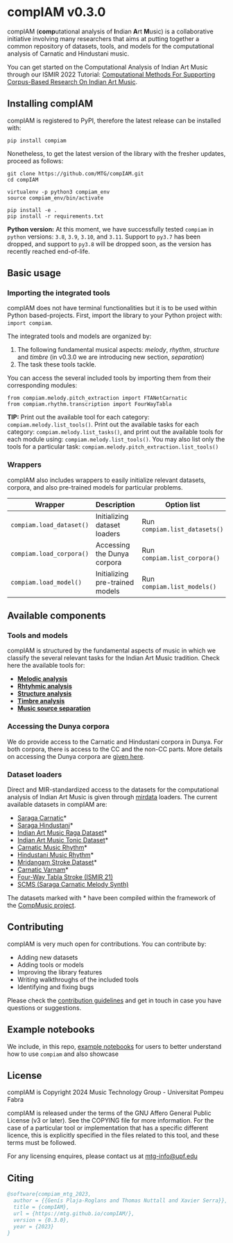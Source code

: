 # compIAM v0.3.0
compIAM (**comp**utational analysis of **I**ndian **A**rt **M**usic) is a collaborative initiative involving many researchers that aims at putting together a common repository of datasets, tools, and models for the computational analysis of Carnatic and Hindustani music. 

You can get started on the Computational Analysis of Indian Art Music through our ISMIR 2022 Tutorial: [Computational Methods For Supporting Corpus-Based Research On Indian Art Music](https://mtg.github.io/IAM-tutorial-ismir22/landing.html).


## Installing compIAM
compIAM is registered to PyPI, therefore the latest release can be installed with:
```
pip install compiam
```

Nonetheless, to get the latest version of the library with the fresher updates, proceed as follows:
```
git clone https://github.com/MTG/compIAM.git
cd compIAM

virtualenv -p python3 compiam_env
source compiam_env/bin/activate

pip install -e .
pip install -r requirements.txt
```

**Python version:** At this moment, we have successfully tested ``compiam`` in ``python`` versions: ``3.8``, ``3.9``, ``3.10``, and ``3.11``. Support to ``py3.7`` has been dropped, and support to ``py3.8`` will be dropped soon, as the version has recently reached end-of-life.


## Basic usage
### Importing the integrated tools
compIAM does not have terminal functionalities but it is to be used within Python based-projects. First, import the library to your Python project with: ``import compiam``.

The integrated tools and models are organized by:
1) The following fundamental musical aspects: *melody*, *rhythm*, *structure* and *timbre* (in v0.3.0 we are introducing new section, *separation*)
2) The task these tools tackle.

You can access the several included tools by importing them from their corresponding modules:
```
from compiam.melody.pitch_extraction import FTANetCarnatic
from compiam.rhythm.transcription import FourWayTabla
```

**TIP:** Print out the available tool for each category: ``compiam.melody.list_tools()``. Print out the available tasks for each category: ``compiam.melody.list_tasks()``, and print out the available tools for each module using: ``compiam.melody.list_tools()``. You may also list only the tools for a particular task: ``compiam.melody.pitch_extraction.list_tools()``

### Wrappers
compIAM also includes wrappers to easily initialize relevant datasets, corpora, and also pre-trained models for particular problems.

| **Wrapper**                 | **Description**                    | **Option list**                       |
|-----------------------------|------------------------------------|---------------------------------------|
| ``compiam.load_dataset()``  | Initializing dataset loaders       | Run ``compiam.list_datasets()``       |
| ``compiam.load_corpora()``  | Accessing the Dunya corpora        | Run ``compiam.list_corpora()``        |
| ``compiam.load_model()``    | Initializing pre-trained models    | Run ``compiam.list_models()``         |


## Available components
### Tools and models
compIAM is structured by the fundamental aspects of music in which we classify the several relevant tasks for the Indian Art Music tradition. Check here the available tools for:
- **[Melodic analysis](./compiam/melody/README.md)**
- **[Rhtyhmic analysis](./compiam/rhythm/README.md)**
- **[Structure analysis](./compiam/structure/README.md)**
- **[Timbre analysis](./compiam/timbre/README.md)**
- **[Music source separation](./compiam/separation/README.md)**

### Accessing the Dunya corpora
We do provide access to the Carnatic and Hindustani corpora in Dunya. For both corpora, there is access to the CC and the non-CC parts. More details on accessing the Dunya corpora are [given here](./compiam/dunya/README.md). 

### Dataset loaders
Direct and MIR-standardized access to the datasets for the computational analysis of Indian Art Music is given through [mirdata](https://github.com/mir-dataset-loaders/mirdata) loaders. The current available datasets in compIAM are:
* [Saraga Carnatic](https://mtg.github.io/saraga/)*
* [Saraga Hindustani](https://mtg.github.io/saraga/)*
* [Indian Art Music Raga Dataset](https://zenodo.org/record/7278506)*
* [Indian Art Music Tonic Dataset](https://zenodo.org/record/1257114)*
* [Carnatic Music Rhythm](https://zenodo.org/record/1264394)*
* [Hindustani Music Rhythm](https://zenodo.org/record/1264742)*
* [Mridangam Stroke Dataset](https://compmusic.upf.edu/mridangam-stroke-dataset)*
* [Carnatic Varnam](https://zenodo.org/records/7726167)*
* [Four-Way Tabla Stroke (ISMIR 21)](https://zenodo.org/record/7110248)
* [SCMS (Saraga Carnatic Melody Synth)](https://zenodo.org/records/5553925)

The datasets marked with * have been compiled within the framework of the [CompMusic project](https://compmusic.upf.edu/).


## Contributing
compIAM is very much open for contributions. You can contribute by:
* Adding new datasets
* Adding tools or models
* Improving the library features
* Writing walkthroughs of the included tools
* Identifying and fixing bugs

Please check the [contribution guidelines](https://mtg.github.io/compIAM/source/contributing.html) and get in touch in case you have questions or suggestions.


## Example notebooks
We include, in this repo, [example notebooks](https://github.com/MTG/compIAM/tree/master/notebooks) for users to better understand how to use `compiam` and also showcase 

## License
compIAM is Copyright 2024 Music Technology Group - Universitat Pompeu Fabra

compIAM is released under the terms of the GNU Affero General Public License (v3 or later). See the COPYING file for more information. For the case of a particular tool or implementation that has a specific different licence, this is explicitly specified in the files related to this tool, and these terms must be followed.

For any licensing enquires, please contact us at [mtg-info@upf.edu](mailto:mtg-info@upf.edu)


## Citing
```bibtex
@software{compiam_mtg_2023,
  author = {{Genís Plaja-Roglans and Thomas Nuttall and Xavier Serra}},
  title = {compIAM},
  url = {https://mtg.github.io/compIAM/},
  version = {0.3.0},
  year = {2023}
}
```
